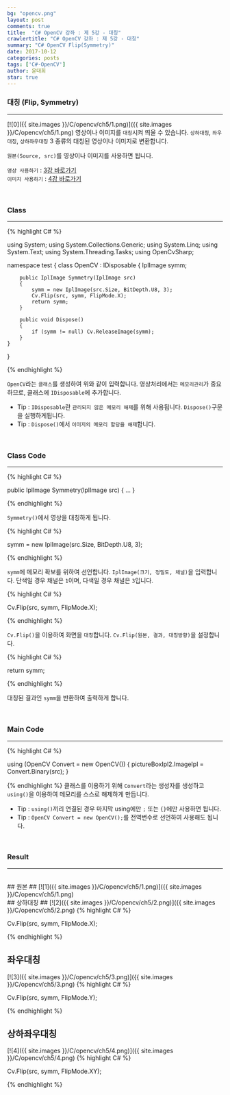 ```yaml
---
bg: "opencv.png"
layout: post
comments: true
title:  "C# OpenCV 강좌 : 제 5강 - 대칭"
crawlertitle: "C# OpenCV 강좌 : 제 5강 - 대칭"
summary: "C# OpenCV Flip(Symmetry)"
date: 2017-10-12
categories: posts
tags: ['C#-OpenCV']
author: 윤대희
star: true
---
```


### 대칭 (Flip, Symmetry) ###
----------
[![0]({{ site.images }}/C/opencv/ch5/1.png)]({{ site.images }}/C/opencv/ch5/1.png)
영상이나 이미지를 `대칭`시켜 띄울 수 있습니다. `상하대칭`, `좌우대칭`, `상하좌우대칭` 3 종류의 대칭된 영상이나 이미지로 변환합니다.
<br>

`원본(Source, src)`를 영상이나 이미지를 사용하면 됩니다.
<br>

`영상 사용하기` : [3강 바로가기][3강]
<br>
`이미지 사용하기` : [4강 바로가기][4강]

<br>

### Class ###
----------

{% highlight C# %}

using System;
using System.Collections.Generic;
using System.Linq;
using System.Text;
using System.Threading.Tasks;
using OpenCvSharp;

namespace test
{
    class OpenCV : IDisposable
    {
        IplImage symm;
            
        public IplImage Symmetry(IplImage src)
        {
            symm = new IplImage(src.Size, BitDepth.U8, 3);
            Cv.Flip(src, symm, FlipMode.X);
            return symm;
        } 
        
        public void Dispose()
        {
            if (symm != null) Cv.ReleaseImage(symm);
        }
    }
}                    

{% endhighlight %}

`OpenCV`라는 `클래스`를 생성하여 위와 같이 입력합니다. 영상처리에서는 `메모리관리`가 중요하므로, 클래스에 `IDisposable`에 추가합니다.

* Tip : `IDisposable`란 `관리되지 않은 메모리 해제`를 위해 사용됩니다. `Dispose()`구문을 실행하게됩니다.
* Tip : `Dispose()`에서 `이미지의 메모리 할당을 해제`합니다.

<br>

### Class Code ###
----------
{% highlight C# %}

public IplImage Symmetry(IplImage src)
{
    ...
} 

{% endhighlight %}

`Symmetry()`에서 영상을 대칭하게 됩니다.

{% highlight C# %}

symm = new IplImage(src.Size, BitDepth.U8, 3);

{% endhighlight %}

`symm`에 메모리 확보를 위하여 선언합니다. `IplImage(크기, 정밀도, 채널)`을 입력합니다. 단색일 경우 채널은 `1`이며, 다색일 경우 채널은 `3`입니다.

{% highlight C# %}

Cv.Flip(src, symm, FlipMode.X);

{% endhighlight %}

`Cv.Flip()`을 이용하여 화면을 `대칭`합니다. `Cv.Flip(원본, 결과, 대칭방향)`을 설정합니다.

{% highlight C# %}

return symm;

{% endhighlight %}

대칭된 결과인 `symm`을 반환하여 출력하게 합니다.

<br>

### Main Code ###
----------
{% highlight C# %}

using (OpenCV Convert = new OpenCV())
{
    pictureBoxIpl2.ImageIpl = Convert.Binary(src);
}

{% endhighlight %}
클래스를 이용하기 위해 `Convert`라는 생성자를 생성하고 `using()`을 이용하여 메모리를 스스로 해제하게 만듭니다.

* Tip : `using()`끼리 연결된 경우 마지막 using에만 `;` 또는 `{}`에만 사용하면 됩니다.
* Tip : `OpenCV Convert = new OpenCV();`를 전역변수로 선언하여 사용해도 됩니다.

<br>

### Result ###
----------
<br>
## 원본 ##
[![1]({{ site.images }}/C/opencv/ch5/1.png)]({{ site.images }}/C/opencv/ch5/1.png)
<br>
## 상하대칭 ##
[![2]({{ site.images }}/C/opencv/ch5/2.png)]({{ site.images }}/C/opencv/ch5/2.png)
{% highlight C# %}

Cv.Flip(src, symm, FlipMode.X);

{% endhighlight %}
<br>
## 좌우대칭 ##
[![3]({{ site.images }}/C/opencv/ch5/3.png)]({{ site.images }}/C/opencv/ch5/3.png)
{% highlight C# %}

Cv.Flip(src, symm, FlipMode.Y);

{% endhighlight %}
<br>
## 상하좌우대칭 ##
[![4]({{ site.images }}/C/opencv/ch5/4.png)]({{ site.images }}/C/opencv/ch5/4.png)
{% highlight C# %}

Cv.Flip(src, symm, FlipMode.XY);

{% endhighlight %}

[3강]: https://076923.github.io/posts/C-opencv-3/
[4강]: https://076923.github.io/posts/C-opencv-4/
